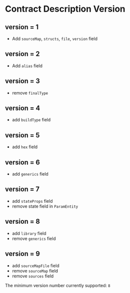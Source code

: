 # Contract Description Version 


## version = 1

* Add `sourceMap`, `structs`, `file`, `version` field

## version = 2 

* Add `alias` field

## version = 3

* remove `finalType`

## version = 4

* add  `buildType` field

## version = 5

* add  `hex` field

## version = 6 

* add `generics` field

## version = 7

* add `stateProps` field
* remove state field in `ParamEntity`

## version = 8

* add `library` field
* remove `generics` field

## version = 9


* add `sourceMapFile` field
* remove `sourceMap` field
* remove `sources` field

The minimum version number currently supported: `8`